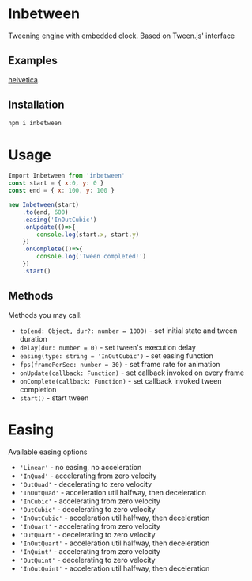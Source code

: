 # Inbetween

Tweening engine with embedded clock. Based on Tween.js' interface

## Examples

[helvetica](https://pitchdropobserver.github.io/svg-cubic-bezier/helvetica.html).

## Installation

```bash
npm i inbetween
```

# Usage

```js
Import Inbetween from 'inbetween'
const start = { x:0, y: 0 }
const end = { x: 100, y: 100 }

new Inbetween(start)
    .to(end, 600)
    .easing('InOutCubic')
    .onUpdate(()=>{
		console.log(start.x, start.y)
    })
    .onComplete(()=>{
        console.log('Tween completed!')
    })
    .start()
```


## Methods

Methods you may call:

* `to(end: Object, dur?: number = 1000)` - set initial state and tween duration 
* `delay(dur: number = 0)` - set tween's execution delay
* `easing(type: string = 'InOutCubic')` - set easing function
* `fps(framePerSec: number = 30)` - set frame rate for animation
* `onUpdate(callback: Function)` - set callback invoked on every frame 
* `onComplete(callback: Function)` - set callback invoked tween completion
* `start()` - start tween


# Easing 

Available easing options

* `'Linear'` - no easing, no acceleration
* `'InQuad'` - accelerating from zero velocity
* `'OutQuad'` - decelerating to zero velocity
* `'InOutQuad'` - acceleration util halfway, then deceleration
* `'InCubic'` - accelerating from zero velocity
* `'OutCubic'` - decelerating to zero velocity
* `'InOutCubic'` - acceleration util halfway, then deceleration
* `'InQuart'` - accelerating from zero velocity
* `'OutQuart'` - decelerating to zero velocity
* `'InOutQuart'` - acceleration util halfway, then deceleration
* `'InQuint'` - accelerating from zero velocity
* `'OutQuint'` - decelerating to zero velocity
* `'InOutQuint'` - acceleration util halfway, then deceleration
